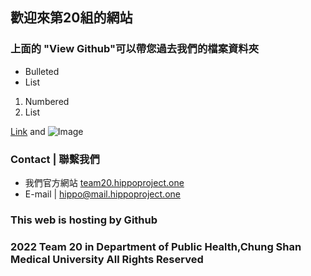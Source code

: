 ## 歡迎來第20組的網站

### 上面的 "View Github"可以帶您過去我們的檔案資料夾



- Bulleted
- List

1. Numbered
2. List

[Link](url) and ![Image](src)






### Contact | 聯繫我們
- 我們官方網站 [team20.hippoproject.one](https://team20.hippoproject.one)
- E-mail | hippo@mail.hippoproject.one


### This web is hosting by Github  
### 2022 Team 20 in Department of Public Health,Chung Shan Medical University All Rights Reserved

